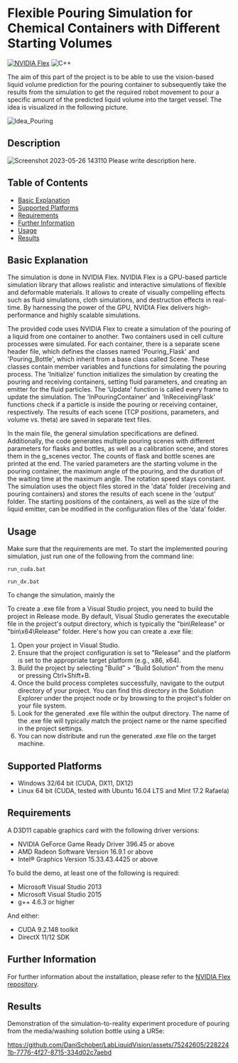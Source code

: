 
# Flexible Pouring Simulation for Chemical Containers with Different Starting Volumes
 
[![NVIDIA Flex](https://img.shields.io/badge/NVIDIA-Flex-green)](https://developer.nvidia.com/flex)
![C++](https://img.shields.io/badge/C++-11-orange)

The aim of this part of the project is to be able to use the vision-based liquid volume prediction for the pouring container to subsequently take the results from the simulation to get the required robot movement to pour a specific amount of the predicted liquid volume into the target vessel. The idea is visualized in the following picture.

![Idea_Pouring](https://github.com/DaniSchober/LabLiquidVision/assets/75242605/22f34bab-c1ff-4e21-8b93-68bc24e62e57)


## Description

![Screenshot 2023-05-26 143110](https://github.com/DaniSchober/thesis/assets/75242605/45cbc248-175e-48ff-95da-4e0a2bf3932f)
Please write description here.

## Table of Contents

- [Basic Explanation](#explanation)
- [Supported Platforms](#platforms)
- [Requirements](#requirements)
- [Further Information](#information)
- [Usage](#usage)
- [Results](#results)


## <a id="explanation"></a> Basic Explanation

The simulation is done in NVIDIA Flex. NVIDIA Flex is a GPU-based particle simulation library that allows realistic and interactive simulations of flexible and deformable materials. It allows to create of visually compelling effects such as fluid simulations, cloth simulations, and destruction effects in real-time. By harnessing the power of the GPU, NVIDIA Flex delivers high-performance and highly scalable simulations.

The provided code uses NVIDIA Flex to create a simulation of the pouring of a liquid from one container to another. Two containers used in cell culture processes were simulated. 
For each container, there is a separate scene header file, which defines the classes named 'Pouring_Flask' and 'Pouring_Bottle', which inherit from a base class called Scene.
These classes contain member variables and functions for simulating the pouring process. The 'Initialize' function initializes the simulation by creating the pouring and receiving containers, setting fluid parameters, and creating an emitter for the fluid particles. The 'Update' function is called every frame to update the simulation. The 'InPouringContainer' and 'InReceivingFlask' functions check if a particle is inside the pouring or receiving container, respectively. The results of each scene (TCP positions, parameters, and volume vs. theta) are saved in separate text files.

In the main file, the general simulation specifications are defined. Additionally, the code generates multiple pouring scenes with different parameters for flasks and bottles, as well as a calibration scene, and stores them in the g_scenes vector. The counts of flask and bottle scenes are printed at the end. The varied parameters are the starting volume in the pouring container, the maximum angle of the pouring, and the duration of the waiting time at the maximum angle. The rotation speed stays constant. The simulation uses the object files stored in the 'data' folder (receiving and pouring containers) and stores the results of each scene in the 'output' folder. The starting positions of the containers, as well as the size of the liquid emitter, can be modified in the configuration files of the 'data' folder.

## Usage
Make sure that the requirements are met. To start the implemented pouring simulation, just run one of the following from the command line:

```
run_cuda.bat
```
```
run_dx.bat
```

To change the simulation, mainly the 

To create a .exe file from a Visual Studio project, you need to build the project in Release mode. By default, Visual Studio generates the executable file in the project's output directory, which is typically the "bin\Release" or "bin\x64\Release" folder. Here's how you can create a .exe file:

1. Open your project in Visual Studio.
2. Ensure that the project configuration is set to "Release" and the platform is set to the appropriate target platform (e.g., x86, x64).
3. Build the project by selecting "Build" > "Build Solution" from the menu or pressing Ctrl+Shift+B.
4. Once the build process completes successfully, navigate to the output directory of your project. You can find this directory in the Solution Explorer under the project node or by browsing to the project's folder on your file system.
5. Look for the generated .exe file within the output directory. The name of the .exe file will typically match the project name or the name specified in the project settings.
6. You can now distribute and run the generated .exe file on the target machine.

## <a id="platforms"></a> Supported Platforms

* Windows 32/64 bit (CUDA, DX11, DX12)
* Linux 64 bit (CUDA, tested with Ubuntu 16.04 LTS and Mint 17.2 Rafaela)

## Requirements

A D3D11 capable graphics card with the following driver versions:

* NVIDIA GeForce Game Ready Driver 396.45 or above
* AMD Radeon Software Version 16.9.1 or above
* Intel® Graphics Version 15.33.43.4425 or above

To build the demo, at least one of the following is required:

* Microsoft Visual Studio 2013
* Microsoft Visual Studio 2015
* g++ 4.6.3 or higher

And either: 

* CUDA 9.2.148 toolkit
* DirectX 11/12 SDK

## <a id="information"></a> Further Information

For further information about the installation, please refer to the [NVIDIA Flex repository](https://github.com/NVIDIAGameWorks/FleX).

## Results

Demonstration of the simulation-to-reality experiment procedure of pouring from the media/washing solution bottle using a UR5e:

https://github.com/DaniSchober/LabLiquidVision/assets/75242605/2282241b-7776-4f27-8715-334d02c7aebd










